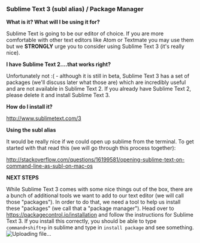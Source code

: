 ### Sublime Text 3 (subl alias) / Package Manager

**What is it? What will I be using it for?**

Sublime Text is going to be our editor of choice. If you are more comfortable with other text editors like Atom or Textmate you may use them but we **STRONGLY** urge you to consider using Sublime Text 3 (it's really nice).

**I have Sublime Text 2....that works right?**

Unfortunately not :( - although it is still in beta, Sublime Text 3 has a set of packages (we'll discuss later what those are) which are incredibly useful and are not available in Sublime Text 2. If you already have Sublime Text 2, please delete it and install Sublime Text 3.

**How do I install it?**

http://www.sublimetext.com/3

**Using the subl alias**

It would be really nice if we could open up sublime from the terminal. To get started with that read this (we will go through this process together):

http://stackoverflow.com/questions/16199581/opening-sublime-text-on-command-line-as-subl-on-mac-os

**NEXT STEPS**

While Sublime Text 3 comes with some nice things out of the box, there are a bunch of additional tools we want to add to our text editor (we will call those "packages"). In order to do that, we need a tool to help us install these "packages" (we call that a "package manager"). Head over to https://packagecontrol.io/installation and follow the instructions for Sublime Text 3. If you install this correctly, you should be able to type `command+shift+p` in sublime and type in `install package` and see something.
![Uploading file...]()